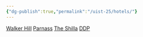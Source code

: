 ```yaml
---
{"dg-publish":true,"permalink":"/uist-25/hotels/"}
---
```



[Walker Hill]([https://www.walkerhill.com/grandwalkerhillseoul/convention/Meeting](https://www.walkerhill.com/grandwalkerhillseoul/convention/Meeting))
[Parnass]([https://seoul.intercontinental.com/grandicparnas/eng/meeting/GrandBallRoom](https://seoul.intercontinental.com/grandicparnas/eng/meeting/GrandBallRoom))
[The Shilla](https://www.shilla.net/seoul/meetingevent/mtGrandBallRoom.do#ad-image-0)
[DDP](https://deep.ddp.or.kr/introduce/a001.do)